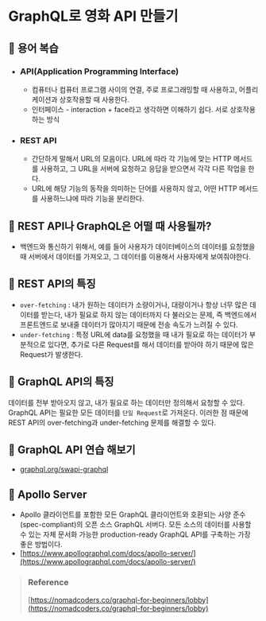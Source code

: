 # GraphQL로 영화 API 만들기

## 📌 용어 복습
- ### API(Application Programming Interface)
  - 컴퓨터나 컴퓨터 프로그램 사이의 연결, 주로 프로그래밍할 때 사용하고, 어플리케이션과 상호작용할 때 사용한다.
  - 인터페이스 - interaction + face라고 생각하면 이해하기 쉽다. 서로 상호작용하는 방식

- ### REST API
  - 간단하게 말해서 URL의 모음이다. URL에 따라 각 기능에 맞는 HTTP 메서드를 사용하고, 그 URL을 서버에 요청하고 응답을 받으면서 각각 다른 작업을 한다.
  - URL에 해당 기능의 동작을 의미하는 단어를 사용하지 않고, 어떤 HTTP 메서드를 사용하느냐에 따라 기능을 분리한다.

## 📌 REST API나 GraphQL은 어떨 때 사용될까?
- 백엔드와 통신하기 위해서, 예를 들어 사용자가 데이터베이스의 데이터를 요청했을 때 서버에서 데이터를 가져오고, 그 데이터를 이용해서 사용자에게 보여줘야한다.

## 📌 REST API의 특징
- `over-fetching` : 내가 원하는 데이터가 소량이거나, 대량이거나 항상 너무 많은 데이터를 받는다, 내가 필요로 하지 않는 데이터까지 다 불러오는 문제, 즉 백엔드에서 프론트엔드로 보내줄 데이터가 많아지기 때문에 전송 속도가 느려질 수 있다.
- `under-fetching` : 특정 URL에 data를 요청했을 때 내가 필요로 하는 데이터가 부분적으로 있다면, 추가로 다른 Request를 해서 데이터를 받아야 하기 때문에 많은 Request가 발생한다.

## 📌 GraphQL API의 특징
데이터를 전부 받아오지 않고, 내가 필요로 하는 데이터만 정의해서 요청할 수 있다. GraphQL API는 필요한 모든 데이터를 `단일 Request`로 가져온다. 이러한 점 때문에 REST API의 over-fetching과 under-fetching 문제를 해결할 수 있다.

## 📌 GraphQL API 연습 해보기
- [graphql.org/swapi-graphql](graphql.org/swapi-graphql)

## 📌 Apollo Server
- Apollo 클라이언트를 포함한 모든 GraphQL 클라이언트와 호환되는 사양 준수(spec-compliant)의 오픈 소스 GraphQL 서버다. 모든 소스의 데이터를 사용할 수 있는 자체 문서화 가능한 production-ready GraphQL API를 구축하는 가장 좋은 방법이다.
- [https://www.apollographql.com/docs/apollo-server/](https://www.apollographql.com/docs/apollo-server/)



> ### Reference 
> [https://nomadcoders.co/graphql-for-beginners/lobby](https://nomadcoders.co/graphql-for-beginners/lobby)